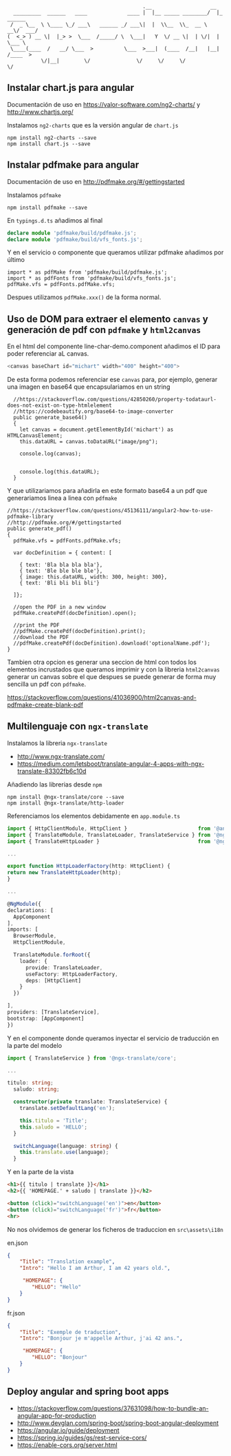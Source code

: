 

```
                                            .__                   __          
  _________  ______   ____             ____ |  |__ _____ ________/  |_  ______
 /  _ \__  \ \____ \_/ ___\   ______ _/ ___\|  |  \\__  \\_  __ \   __\/  ___/
(  <_> ) __ \|  |_> >  \___  /_____/ \  \___|   Y  \/ __ \|  | \/|  |  \___ \ 
 \____(____  /   __/ \___  >          \___  >___|  (____  /__|   |__| /____  >
           \/|__|        \/               \/     \/     \/                 \/ 
```
                                                                              
Instalar chart.js para angular
-----------------------------
Documentación de uso en https://valor-software.com/ng2-charts/ y http://www.chartjs.org/



Instalamos `ng2-charts` que es la versión angular de `chart.js`
```shell
npm install ng2-charts --save
npm install chart.js --save
```

Instalar pdfmake para angular
-----------------------------
Documentación de uso en http://pdfmake.org/#/gettingstarted

Instalamos `pdfmake`
```shell
npm install pdfmake --save
```

En `typings.d.ts` añadimos al final
```typescript
declare module 'pdfmake/build/pdfmake.js';
declare module 'pdfmake/build/vfs_fonts.js';
```

Y en el servicio o componente que queramos utilizar pdfmake añadimos por último
```
import * as pdfMake from 'pdfmake/build/pdfmake.js';
import * as pdfFonts from 'pdfmake/build/vfs_fonts.js';
pdfMake.vfs = pdfFonts.pdfMake.vfs;
```
Despues utilizamos `pdfMake.xxx()` de la forma normal.


Uso de DOM para extraer el elemento `canvas` y generación de pdf con `pdfmake` y `html2canvas`
----------------------------------------------------------------------------------------------

En el html del componente line-char-demo.component añadimos el ID para poder referenciar aL canvas.
```typescript
<canvas baseChart id="michart" width="400" height="400">
```

De esta forma podemos referenciar ese `canvas` para, por ejemplo, generar una imagen en base64 que encapsulariamos en un string
```
  //https://stackoverflow.com/questions/42850260/property-todataurl-does-not-exist-on-type-htmlelement
  //https://codebeautify.org/base64-to-image-converter
  public generate_base64()
  {
    let canvas = document.getElementById('michart') as HTMLCanvasElement;
    this.dataURL = canvas.toDataURL("image/png");

    console.log(canvas);    


    console.log(this.dataURL);
  }
  ```

  Y que utilizariamos para añadirla en este formato base64 a un pdf que generariamos linea a linea con `pdfmake`
  ```
  //https://stackoverflow.com/questions/45136111/angular2-how-to-use-pdfmake-library
  //http://pdfmake.org/#/gettingstarted
  public generate_pdf()
  {
    pdfMake.vfs = pdfFonts.pdfMake.vfs;

    var docDefinition = { content: [
      
      { text: 'Bla bla bla bla'},
      { text: 'Ble ble ble ble'},
      { image: this.dataURL, width: 300, height: 300},
      { text: 'Bli bli bli bli'}

    ]};

    //open the PDF in a new window
    pdfMake.createPdf(docDefinition).open();

    //print the PDF
    //pdfMake.createPdf(docDefinition).print();
    //download the PDF
    //pdfMake.createPdf(docDefinition).download('optionalName.pdf');    
  }
  ```

  Tambien otra opcion es generar una seccion de html con todos los elementos incrustados que queramos imprimir y con la libreria `html2canvas` generar un canvas sobre el que despues se puede generar de forma muy sencilla un pdf con `pdfmake`.

  https://stackoverflow.com/questions/41036900/html2canvas-and-pdfmake-create-blank-pdf

  Multilenguaje con `ngx-translate`
  ---------------------------------

  Instalamos la libreria `ngx-translate`

  * http://www.ngx-translate.com/
  * https://medium.com/letsboot/translate-angular-4-apps-with-ngx-translate-83302fb6c10d

  Añadiendo las librerias desde `npm`
  ```
  npm install @ngx-translate/core --save
  npm install @ngx-translate/http-loader
  ```
  
  Referenciamos los elementos debidamente en `app.module.ts`
  ```typescript
  import { HttpClientModule, HttpClient }                       from '@angular/common/http';
  import { TranslateModule, TranslateLoader, TranslateService } from '@ngx-translate/core';
  import { TranslateHttpLoader }                                from '@ngx-translate/http-loader';
  
  ...

  export function HttpLoaderFactory(http: HttpClient) {
  return new TranslateHttpLoader(http);
  }
  
  ...
  
  @NgModule({
  declarations: [
    AppComponent
  ],
  imports: [
    BrowserModule,
    HttpClientModule,

    TranslateModule.forRoot({
      loader: {
        provide: TranslateLoader,
        useFactory: HttpLoaderFactory,
        deps: [HttpClient]
      }
    })

  ],
  providers: [TranslateService],
  bootstrap: [AppComponent]
})
  ```

Y en el componente donde queramos inyectar el servicio de traducción en la parte del modelo
```typescript
import { TranslateService } from '@ngx-translate/core';

...

titulo: string;
  saludo: string;

  constructor(private translate: TranslateService) {
    translate.setDefaultLang('en');

    this.titulo = 'Title';
    this.saludo = 'HELLO';
  }

  switchLanguage(language: string) {
    this.translate.use(language);
  }
```

Y en la parte de la vista
```html
<h1>{{ titulo | translate }}</h1>
<h2>{{ 'HOMEPAGE.' + saludo | translate }}</h2>

<button (click)="switchLanguage('en')">en</button>
<button (click)="switchLanguage('fr')">fr</button>
<hr>
```

No nos olvidemos de generar los ficheros de traduccion en `src\assets\i18n`

en.json
```json
{
    "Title": "Translation example",
    "Intro": "Hello I am Arthur, I am 42 years old.",

     "HOMEPAGE": {
        "HELLO": "Hello"
    }
}
```

fr.json
```json
{
    "Title": "Exemple de traduction",
    "Intro": "Bonjour je m'appelle Arthur, j'ai 42 ans.",

     "HOMEPAGE": {
        "HELLO": "Bonjour"
    }
}
```

Deploy angular and spring boot apps
------------------------------------
* https://stackoverflow.com/questions/37631098/how-to-bundle-an-angular-app-for-production
* http://www.devglan.com/spring-boot/spring-boot-angular-deployment
* https://angular.io/guide/deployment
* https://spring.io/guides/gs/rest-service-cors/
* https://enable-cors.org/server.html

